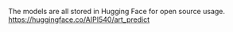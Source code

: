 The models are all stored in Hugging Face for open source usage.
https://huggingface.co/AIPI540/art_predict 